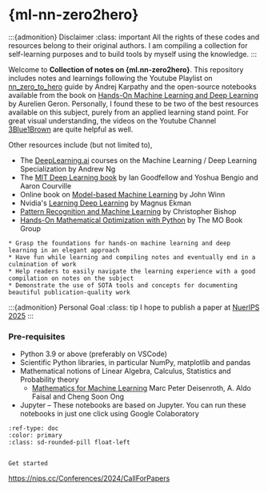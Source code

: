 # {ml-nn-zero2hero}

:::{admonition} Disclaimer
:class: important
 All the rights of these codes and resources belong to their original authors. I am compiling a collection for self-learning purposes and to build tools by myself using the knowledge.
:::

Welcome to **Collection of notes on {ml.nn-zero2hero}**. This repository includes notes and learnings following the Youtube Playlist on [nn_zero_to_hero](https://www.youtube.com/playlist?list=PLAqhIrjkxbuWI23v9cThsA9GvCAUhRvKZ) guide by Andrej Karpathy and the open-source notebooks available from the book on [Hands-On Machine Learning and Deep Learning](https://www.oreilly.com/library/view/hands-on-machine-learning/9781098125967/) by Aurelien Geron. Personally, I found these to be two of the best resources available on this subject, purely from an applied learning stand point. For great visual understanding, the videos on the Youtube Channel [3Blue1Brown](https://www.youtube.com/playlist?list=PLZHQObOWTQDNU6R1_67000Dx_ZCJB-3pi) are quite helpful as well.

Other resources include (but not limited to),
- The [DeepLearning.ai](https://deeplearning.ai/) courses on the Machine Learning / Deep Learning Specialization by Andrew Ng
- The [MIT Deep Learning book](https://www.deeplearningbook.org/) by Ian Goodfellow and Yoshua Bengio and Aaron Courville
- Online book on [Model-based Machine Learning](https://mbmlbook.com/) by John Winn
- Nvidia's [Learning Deep Learning](https://www.nvidia.com/en-us/training/books/) by Magnus Ekman
- [Pattern Recognition and Machine Learning](https://www.microsoft.com/en-us/research/uploads/prod/2006/01/Bishop-Pattern-Recognition-and-Machine-Learning-2006.pdf) by Christopher Bishop
- [Hands-On Mathematical Optimization with Python](https://github.com/mobook/MO-book) by The MO Book Group

```{note} The goals of this collection of notebooks are to:
* Grasp the foundations for hands-on machine learning and deep learning in an elegant approach
* Have fun while learning and compiling notes and eventually end in a culmination of work
* Help readers to easily navigate the learning experience with a good compilation on notes on the subject
* Demonstrate the use of SOTA tools and concepts for documenting beautiful publication-quality work
```

:::{admonition} Personal Goal
:class: tip 
I hope to publish a paper at [NuerIPS 2025](https://nips.cc/)
:::

### Pre-requisites

- Python 3.9 or above (preferably on VSCode)
- Scientific Python libraries, in particular NumPy, matplotlib and pandas
- Mathematical notions of Linear Algebra, Calculus, Statistics and Probability theory
    - [Mathematics for Machine Learning](https://mml-book.github.io/book/mml-book.pdf) Marc Peter Deisenroth, A. Aldo Faisal and Cheng Soon Ong
- Jupyter – These notebooks are based on Jupyter. You can run these notebooks in just one click using Google Colaboratory

```{button-ref} notebooks/00/00
:ref-type: doc
:color: primary
:class: sd-rounded-pill float-left


Get started
```


https://nips.cc/Conferences/2024/CallForPapers
